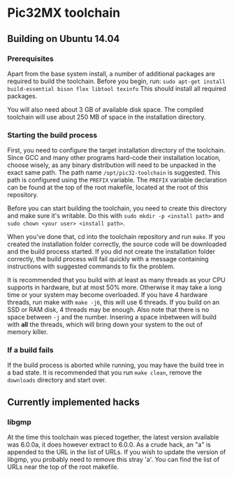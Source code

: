 # Pic32MX toolchain


## Building on Ubuntu 14.04
### Prerequisites
Apart from the base system install, a number of additional packages are required to
build the toolchain. Before you begin, run:
`sudo apt-get install build-essential bison flex libtool texinfo`
This should install all required packages.

You will also need about 3 GB of available disk space. The compiled toolchain
will use about 250 MB of space in the installation directory.

### Starting the build process
First, you need to configure the target installation directory of the toolchain.
Since GCC and many other programs hard-code their installation location, choose wisely,
as any binary distribution will need to be unpacked in the exact same path.
The path name `/opt/pic32-toolchain` is suggested. This path is configured using
the `PREFIX` variable. The `PREFIX` variable declaration can be found at the top of the
root makefile, located at the root of this repository.

Before you can start building the toolchain, you need to create this directory and make
sure it's writable. Do this with `sudo mkdir -p <install path>` and 
`sudo chown <your user> <install path>`.

When you've done that, cd into the toolchain repository and run `make`.
If you created the installation folder correctly, the source code will be downloaded and
the build process started. If you did not create the installation folder correctly, the
build process will fail quickly with a message containing instructions with suggested
commands to fix the problem.

It is recommended that you build with at least as many threads as your CPU supports in
hardware, but at most 50% more. Otherwise it may take a long time or your system may
become overloaded. If you have 4 hardware threads, run make with `make -j6`, this will
use 6 threads. If you build on an SSD or RAM disk, 4 threads may be enough. Also note that
there is no space between `-j` and the number. Insering a space inbetween will build with **all**
the threads, which will bring down your system to the out of memory killer.

### If a build fails
If the build process is aborted while running, you may have the build tree in a bad
state. It is recommended that you run `make clean`, remove the `downloads` directory
and start over.

## Currently implemented hacks
### libgmp
At the time this toolchain was pieced together, the latest version available
was 6.0.0a, it does however extract to 6.0.0. As a crude hack, an "a" is appended to the
URL in the list of URLs. If you wish to update the version of libgmp, you probably
need to remove this stray 'a'. You can find the list of URLs near the top of the
root makefile.
